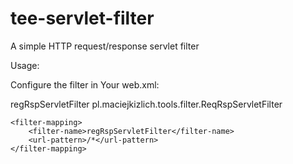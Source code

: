 tee-servlet-filter
==================

A simple HTTP request/response servlet filter

Usage:

Configure the filter in Your web.xml:

  <filter>
		<filter-name>regRspServletFilter</filter-name>
		<filter-class>pl.maciejkizlich.tools.filter.ReqRspServletFilter</filter-class>
	</filter>
	 
	<filter-mapping>
		<filter-name>regRspServletFilter</filter-name>
		<url-pattern>/*</url-pattern>
	</filter-mapping>
	
